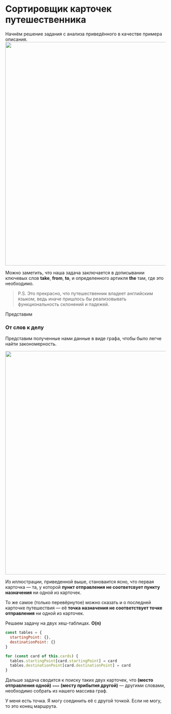 # Сортировщик карточек путешественника

Начнём решение задания с анализа приведённого в качестве примера описания.
<img src='https://pp.userapi.com/c638824/v638824043/2bd99/kk_aZG_oDF8.jpg' width=700/>

Можно заметить, что наша задача заключается в дописывании ключевых слов **take**, **from**, **to**, и определенного артикля **the** там, где это необходимо.

> P.S. Это прекрасно, что путешественник владеет английским языком, ведь иначе пришлось бы реализовывать функциональность склонений и падежей.

Представим

### От слов к делу
Представим полученные нами данные в виде графа, чтобы было легче найти закономерность.

<img src='https://pp.userapi.com/c638824/v638824043/2be57/h7qGu7HF_tA.jpg' width=700/>

Из иллюстрации, приведенной выше, становаится ясно, что первая карточка — та, у которой **пункт отправления не соответсвует пункту назначения** ни одной из карточек.

То же самое (только перевёрнутое) можно сказать и о последней карточке путешествия — её **точка назначения не соответствует точке отправления** ни одной из карточек.

Решаем задачу на двух хеш-таблицах. 
**O(n)**
```javascript
const tables = {
  startingPoint: {},
  destinationPoint: {}
}

for (const card of this.cards) {
  tables.startingPoint[card.startingPoint] = card
  tables.destinationPoint[card.destinationPoint] = card
}
```

Дальше задача сводится к поиску таких двух карточек, что **(место отправления одной)** `===` **(месту прибытия другой)** — другими словами, необходимо собрать из нашего массива граф.


У меня есть точка. Я могу соединить её с другой точкой. Если не могу, то это конец маршрута.
